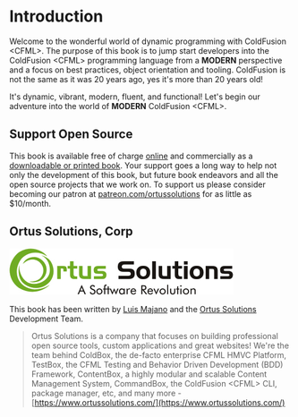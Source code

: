 # Introduction

Welcome to the wonderful world of dynamic programming with ColdFusion &lt;CFML&gt;. The purpose of this book is to jump start developers into the ColdFusion &lt;CFML&gt; programming language from a **MODERN** perspective and a focus on best practices, object orientation and tooling. ColdFusion is not the same as it was 20 years ago, yes it's more than 20 years old!

It's dynamic, vibrant, modern, fluent, and functional! Let's begin our adventure into the world of **MODERN** ColdFusion &lt;CFML&gt;.

## Support Open Source

This book is available free of charge [online](https://modern-cfml.ortusbooks.com) and commercially as a [downloadable or printed book](https://www.ortussolutions.com/learn/coldfusion). Your support goes a long way to help not only the development of this book, but future book endeavors and all the open source projects that we work on. To support us please consider becoming our patron at [patreon.com/ortussolutions](https://patreon.com/ortussolutions) for as little as $10/month.

## Ortus Solutions, Corp

![](.gitbook/assets/ortus-medium.jpg)

This book has been written by [Luis Majano](https://www.luismajano.com) and the [Ortus Solutions](https://www.ortussolutions.com) Development Team.

> Ortus Solutions is a company that focuses on building professional open source tools, custom applications and great websites! We're the team behind ColdBox, the de-facto enterprise CFML HMVC Platform, TestBox, the CFML Testing and Behavior Driven Development \(BDD\) Framework, ContentBox, a highly modular and scalable Content Management System, CommandBox, the ColdFusion &lt;CFML&gt; CLI, package manager, etc, and many more - [https://www.ortussolutions.com/](https://www.ortussolutions.com/)

